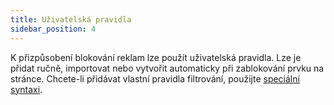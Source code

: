 ```yaml
---
title: Uživatelská pravidla
sidebar_position: 4
---
```


K přizpůsobení blokování reklam lze použít uživatelská pravidla. Lze je přidat ručně, importovat nebo vytvořit automaticky při zablokování prvku na stránce. Chcete-li přidávat vlastní pravidla filtrování, použijte [speciální syntaxi](/general/ad-filtering/create-own-filters).
